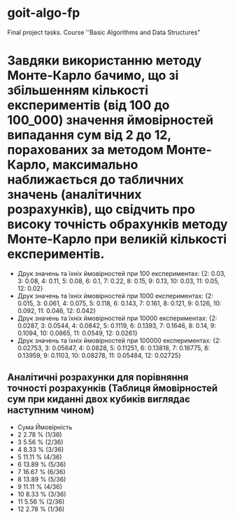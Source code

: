 # goit-algo-fp
Final project tasks. Course ''Basic Algorithms and Data Structures"


# Завдяки використанню методу Монте-Карло бачимо, що зі збільшенням кількості експериментів (від 100 до 100_000) значення ймовірностей випадання сум від 2 до 12, порахованих за методом Монте-Карло, максимально наближається до табличних значень (аналітичних розрахунків), що свідчить про високу точність обрахунків методу Монте-Карло при великій кількості експериментів.


- Друк значень та їхніх ймовірностей при 100 експериментах:    {2: 0.03, 3: 0.08, 4: 0.11, 5: 0.08, 6: 0.1, 7: 0.22, 8: 0.15, 9: 0.13, 10: 0.03, 11: 0.05, 12: 0.02}
- Друк значень та їхніх ймовірностей при 1000 експериментах:   {2: 0.015, 3: 0.061, 4: 0.075, 5: 0.118, 6: 0.143, 7: 0.161, 8: 0.121, 9: 0.126, 10: 0.092, 11: 0.046, 12: 0.042}
- Друк значень та їхніх ймовірностей при 10000 експериментах:  {2: 0.0287, 3: 0.0544, 4: 0.0842, 5: 0.1119, 6: 0.1393, 7: 0.1646, 8: 0.14, 9: 0.1094, 10: 0.0865, 11: 0.0549, 12: 0.0261}
- Друк значень та їхніх ймовірностей при 100000 експериментах: {2: 0.02753, 3: 0.05647, 4: 0.0828, 5: 0.11251, 6: 0.13818, 7: 0.16775, 8: 0.13959, 9: 0.1103, 10: 0.08278, 11: 0.05484, 12: 0.02725}

## Аналітичні розрахунки для порівняння точності розрахунків (Таблиця ймовірностей сум при киданні двох кубиків виглядає наступним чином)

- Сума   Ймовірність
- 2      2.78  % (1/36)
- 3      5.56  % (2/36)
- 4      8.33  % (3/36)
- 5      11.11 % (4/36)
- 6      13.89 % (5/36)
- 7      16.67 % (6/36)
- 8      13.89 % (5/36)
- 9      11.11 % (4/36)
- 10     8.33  % (3/36)
- 11     5.56  % (2/36)
- 12     2.78  % (1/36)
